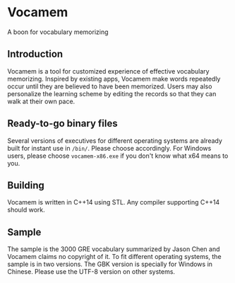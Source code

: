 # Vocamem
A boon for vocabulary memorizing
## Introduction
Vocamem is a tool for customized experience of effective vocabulary memorizing. Inspired by existing apps, Vocamem make words repeatedly occur until they are believed to have been memorized. Users may also personalize the learning scheme by editing the records so that they can walk at their own pace.
## Ready-to-go binary files
Several versions of executives for different operating systems are already built for instant use in `/bin/`. Please choose accordingly. For Windows users, please choose `vocamem-x86.exe` if you don't know what x64 means to you.
## Building
Vocamem is written in C++14 using STL. Any compiler supporting C++14 should work.
## Sample
The sample is the 3000 GRE vocabulary summarized by Jason Chen and Vocamem claims no copyright of it. To fit different operating systems, the sample is in two versions. The GBK version is specially for Windows in Chinese. Please use the UTF-8 version on other systems.
